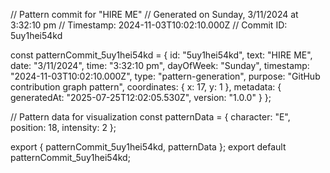 // Pattern commit for "HIRE ME"
// Generated on Sunday, 3/11/2024 at 3:32:10 pm
// Timestamp: 2024-11-03T10:02:10.000Z
// Commit ID: 5uy1hei54kd

const patternCommit_5uy1hei54kd = {
  id: "5uy1hei54kd",
  text: "HIRE ME",
  date: "3/11/2024",
  time: "3:32:10 pm",
  dayOfWeek: "Sunday",
  timestamp: "2024-11-03T10:02:10.000Z",
  type: "pattern-generation",
  purpose: "GitHub contribution graph pattern",
  coordinates: {
    x: 17,
    y: 1
  },
  metadata: {
    generatedAt: "2025-07-25T12:02:05.530Z",
    version: "1.0.0"
  }
};

// Pattern data for visualization
const patternData = {
  character: "E",
  position: 18,
  intensity: 2
};

export { patternCommit_5uy1hei54kd, patternData };
export default patternCommit_5uy1hei54kd;
